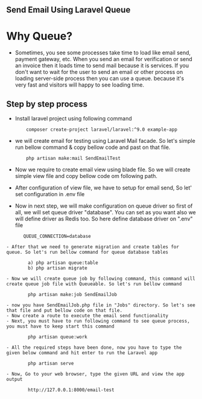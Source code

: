 ## Send Email Using Laravel Queue

# Why Queue?

   - Sometimes, you see some processes take time to load like email send, payment gateway, etc. When you send an email for verification or send an invoice then it loads time to send mail because it is services. If you don't want to wait for the user to send an email or other process on loading server-side process then you can use a queue. because it's very fast and visitors will happy to see loading time.

## Step by step process

   - Install laravel project using following command

             composer create-project laravel/laravel:^9.0 example-app

   - we will create email for testing using Laravel Mail facade. So let's simple run bellow command & copy bellow code and past on that file.

             php artisan make:mail SendEmailTest

   - Now we require to create email view using blade file. So we will create simple view file and copy bellow code om following path.
   - After configuration of view file, we have to setup for email send, So let' set configuration in .env file
   - Now in next step, we will make configuration on queue driver so first of all, we will set queue driver "database". You can set as you want also we will define driver as Redis too. So here define database driver on ".env" file

            QUEUE_CONNECTION=database

    - After that we need to generate migration and create tables for queue. So let's run bellow command for queue database tables

            a) php artisan queue:table
            b) php artisan migrate

    - Now we will create queue job by following command, this command will create queue job file with Queueable. So let's run bellow command

            php artisan make:job SendEmailJob

    - now you have SendEmailJob.php file in "Jobs" directory. So let's see that file and put bellow code on that file.
    - Now create a route to execute the email send functionality
    - Next, you must have to run following command to see queue process, you must have to keep start this command

            php artisan queue:work

    - All the required steps have been done, now you have to type the given below command and hit enter to run the Laravel app

            php artisan serve

    - Now, Go to your web browser, type the given URL and view the app output
           
            http://127.0.0.1:8000/email-test